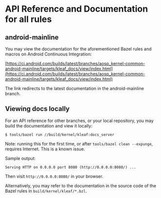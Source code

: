 # API Reference and Documentation for all rules

## android-mainline

You may view the documentation for the aforementioned Bazel rules and macros
on Android Continuous Integration:

[https://ci.android.com/builds/latest/branches/aosp_kernel-common-android-mainline/targets/kleaf_docs/view/index.html](https://ci.android.com/builds/latest/branches/aosp_kernel-common-android-mainline/targets/kleaf_docs/view/index.html)

The link redirects to the latest documentation in the android-mainline branch.

## Viewing docs locally

For an API reference for other branches, or your local repository, 
you may build the documentation and view it locally:

```shell
$ tools/bazel run //build/kernel/kleaf:docs_server
```

Note: running this for the first time, or after `tools/bazel clean --expunge`,
requires Internet. This is a known issue.

<!-- Internal link: b/245624185 -->

Sample output:

```text
Serving HTTP on 0.0.0.0 port 8080 (http://0.0.0.0:8080/) ...
```

Then visit `http://0.0.0.0:8080/` in your browser.

Alternatively, you may refer to the documentation in the source code of the
Bazel rules in `build/kernel/kleaf/*.bzl`.